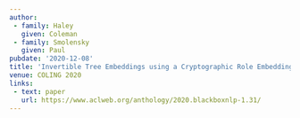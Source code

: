 ```yaml
---
author:
 - family: Haley
   given: Coleman
 - family: Smolensky
   given: Paul
pubdate: '2020-12-08'
title: 'Invertible Tree Embeddings using a Cryptographic Role Embedding Scheme'
venue: COLING 2020
links:
 - text: paper
   url: https://www.aclweb.org/anthology/2020.blackboxnlp-1.31/
---
```

